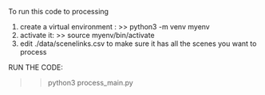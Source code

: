 To run this code to processing

1. create a virtual environment : >> python3 -m venv myenv
2. activate it: >> source myenv/bin/activate
3. edit ./data/scenelinks.csv to make sure it has all the scenes you want to process

RUN THE CODE:

> > python3 process_main.py
